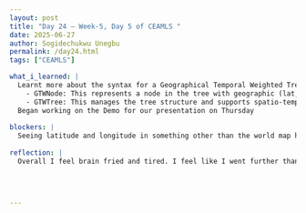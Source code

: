 ```yaml
---
layout: post
title: "Day 24 – Week-5, Day 5 of CEAMLS "
date: 2025-06-27
author: Sogidechukwu Unegbu
permalink: /day24.html
tags: ["CEAMLS"]

what_i_learned: |  
  Learnt more about the syntax for a Geographical Temporal Weighted Tree (GTW).
    - GTWNode: This represents a node in the tree with geographic (lat, lon), temporal (time), and weighted features.
    - GTWTree: This manages the tree structure and supports spatio-temporal range queries.
  Began working on the Demo for our presentation on Thursday 
  
blockers: |
  Seeing latitude and longitude in something other than the world map has me shook. I would look into it and why it is called what it is called
  
reflection: |
  Overall I feel brain fried and tired. I feel like I went further than the general idea of how Neural networks work and went into its mechanics. It is useful information(hopefully). It was worth learning though. Catching up on missed work was quick and I and my team members continue to prepare for the presentation that is on Thursday 3rd  
  

  
   
---
```

